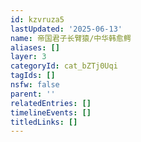 ```yaml
---
id: kzvruza5
lastUpdated: '2025-06-13'
name: 帝国君子长臂猿/中华韩愈鳄
aliases: []
layer: 3
categoryId: cat_bZTj0Uqi
tagIds: []
nsfw: false
parent: ''
relatedEntries: []
timelineEvents: []
titledLinks: []
---
```


